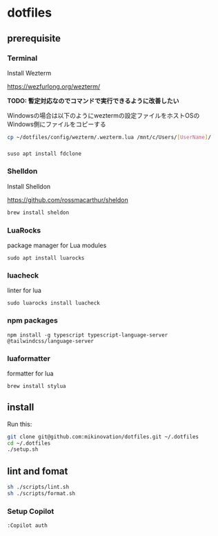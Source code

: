 # dotfiles

## prerequisite

### Terminal

Install Wezterm

https://wezfurlong.org/wezterm/

**TODO: 暫定対応なのでコマンドで実行できるように改善したい**

Windowsの場合は以下のようにweztermの設定ファイルをホストOSのWindows側にファイルをコピーする

```bash
cp ~/dotfiles/config/wezterm/.wezterm.lua /mnt/c/Users/[UserName]/
```

### 

```bash
suso apt install fdclone
```

### Shelldon

Install Shelldon

https://github.com/rossmacarthur/sheldon

```bash
brew install sheldon
```

### LuaRocks

package manager for Lua modules

```
sudo apt install luarocks
```

### luacheck

linter for lua

```
sudo luarocks install luacheck
```

### npm packages

```
npm install -g typescript typescript-language-server @tailwindcss/language-server 
```

### luaformatter

formatter for lua

```
brew install stylua
```

## install

Run this:

```bash
git clone git@github.com:mikinovation/dotfiles.git ~/.dotfiles
cd ~/.dotfiles
./setup.sh
```

## lint and fomat

```bash
sh ./scripts/lint.sh
sh ./scripts/format.sh
```

### Setup Copilot

```bash
:Copilot auth
```
